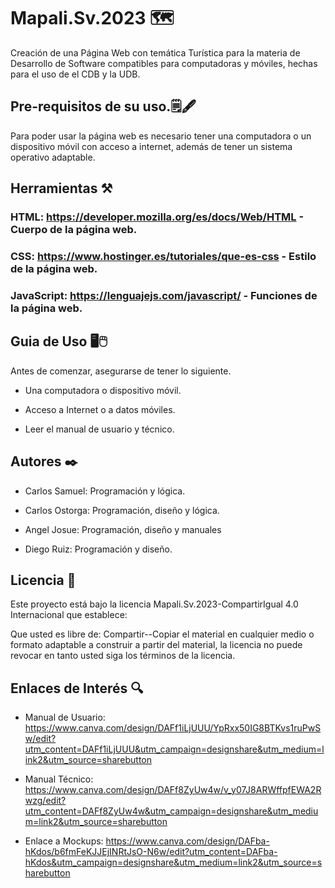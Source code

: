 # Mapali.Sv.2023 🗺️

Creación de una Página Web con temática Turística para la materia de Desarrollo de Software compatibles para computadoras y móviles, hechas para el uso de el CDB y la UDB.

## Pre-requisitos de su uso.🗒️🖋️
Para poder usar la página web es necesario tener una computadora o un dispositivo móvil con acceso a internet, además de tener un sistema operativo adaptable.

## Herramientas ⚒️

### HTML: https://developer.mozilla.org/es/docs/Web/HTML - Cuerpo de la página web.
### CSS: https://www.hostinger.es/tutoriales/que-es-css - Estilo de la página web.
### JavaScript: https://lenguajejs.com/javascript/ - Funciones de la página web.

## Guia de Uso 🖥️🖱️

Antes de comenzar, asegurarse de tener lo siguiente.

+ Una computadora o dispositivo móvil.

+ Acceso a Internet o a datos móviles.

+ Leer el manual de usuario y técnico.

## Autores ✒️

+ Carlos Samuel: Programación y lógica.

+ Carlos Ostorga: Programación, diseño y lógica.

+ Angel Josue: Programación, diseño y manuales

+ Diego Ruiz: Programación y diseño.

## Licencia 🪪

Este proyecto está bajo la licencia Mapali.Sv.2023-CompartirIgual 4.0 Internacional que establece:

Que usted es libre de: Compartir--Copiar el material en cualquier medio o formato adaptable a construir a partir del material, la licencia no puede revocar en tanto usted siga los términos de la licencia.

## Enlaces de Interés 🔍

+ Manual de Usuario: https://www.canva.com/design/DAFf1iLjUUU/YpRxx50IG8BTKvs1ruPwSw/edit?utm_content=DAFf1iLjUUU&utm_campaign=designshare&utm_medium=link2&utm_source=sharebutton

+ Manual Técnico: https://www.canva.com/design/DAFf8ZyUw4w/v_y07J8ARWffpfEWA2Rwzg/edit?utm_content=DAFf8ZyUw4w&utm_campaign=designshare&utm_medium=link2&utm_source=sharebutton

+ Enlace a Mockups: https://www.canva.com/design/DAFba-hKdos/b6fmFeKJJEjINRtJsO-N6w/edit?utm_content=DAFba-hKdos&utm_campaign=designshare&utm_medium=link2&utm_source=sharebutton
